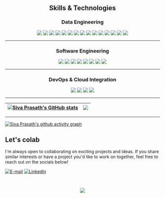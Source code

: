 <!-- <p align=center><img width=100% src=images/moon.gif></p> -->
## <p align="center">Skills & Technologies</p>

### <p align="center">Data Engineering</p>
<p align="center">
  <img src="https://img.shields.io/badge/Python-3776AB?style=flat&logo=python&logoColor=ffdd54"/>
  <img src="https://img.shields.io/badge/SQL-003B57?style=flat&logo=database&logoColor=white"/>
  <img src="https://img.shields.io/badge/PySpark-E25A1C?style=flat&logo=apachespark&logoColor=black"/>
  <img src="https://img.shields.io/badge/Databricks-FF6F00?style=flat&logo=databricks&logoColor=white"/>
  <img src="https://img.shields.io/badge/Delta_Lake-0F9D58?style=flat"/>
  <img src="https://img.shields.io/badge/AWS_S3-569A31?style=flat&logo=amazon-aws&logoColor=white"/>
  <img src="https://img.shields.io/badge/AWS_Glue-FF9900?style=flat&logo=amazon-aws&logoColor=white"/>
  <img src="https://img.shields.io/badge/Google_Cloud_SQL-4285F4?style=flat&logo=googlecloud&logoColor=white"/>
  <img src="https://img.shields.io/badge/PostgreSQL-316192?style=flat&logo=postgresql&logoColor=white"/>
  <img src="https://img.shields.io/badge/Data_Modeling-0A66C2?style=flat"/>
  <img src="https://img.shields.io/badge/ETL_Design-0A66C2?style=flat"/>
  <img src="https://img.shields.io/badge/Data_Pipelines-0A66C2?style=flat"/>
  <img src="https://img.shields.io/badge/Performance_Optimization-0A66C2?style=flat"/>
  <img src="https://img.shields.io/badge/Data_Quality-0A66C2?style=flat"/>
  <img src="https://img.shields.io/badge/Data_Workflow_Automation-0A66C2?style=flat"/>
</p>

---

### <p align="center">Software Engineering</p>
<p align="center">
  <img src="https://img.shields.io/badge/Python-3776AB?style=flat&logo=python&logoColor=ffdd54"/>
  <img src="https://img.shields.io/badge/Flask-000000?style=flat&logo=flask&logoColor=white"/>
  <img src="https://img.shields.io/badge/SQLAlchemy-316192?style=flat&logo=python&logoColor=white"/>
  <img src="https://img.shields.io/badge/FastAPI-009688?style=flat&logo=fastapi&logoColor=white"/>
  <img src="https://img.shields.io/badge/Git-F05032?style=flat&logo=git&logoColor=white"/>
  <img src="https://img.shields.io/badge/Logging-0A66C2?style=flat"/>
  <img src="https://img.shields.io/badge/Unit_Testing-ED1C24?style=flat"/>
  <img src="https://img.shields.io/badge/JavaScript-F7DF1E?style=flat&logo=javascript&logoColor=black"/>
</p>

---

### <p align="center">DevOps & Cloud Integration</p>
<p align="center">
  <img src="https://img.shields.io/badge/CI/CD-0052CC?style=flat"/>
  <img src="https://img.shields.io/badge/Azure_Data_Factory-0078D4?style=flat&logo=microsoftazure&logoColor=white"/>
  <img src="https://img.shields.io/badge/Google_Cloud_Run-4285F4?style=flat&logo=googlecloud&logoColor=white"/>
  <img src="https://img.shields.io/badge/Cloud_Build-4285F4?style=flat&logo=googlecloud&logoColor=white"/>
</p>

---

| <a href="https://github.com/SivaPrasath26/github-readme-stats"><img align="center" src="https://github-readme-stats.vercel.app/api?username=SivaPrasath26&show_icons=true&include_all_commits=true&count_private=true&theme=dracula&hide_border=true&t=2025-11-01-2235" alt="Siva Prasath's GitHub stats" /></a> | <a href="https://github.com/SivaPrasath26/github-readme-stats"><img align="center" src="https://github-readme-stats.vercel.app/api/top-langs/?username=SivaPrasath26&layout=compact&theme=dracula&hide_border=true&t=2025-10-13-2235" /></a> |
| ------------- | ------------- |

---
[![Siva Prasath's github activity graph](https://github-readme-activity-graph.vercel.app/graph?username=SivaPrasath26&theme=github-compact)](https://github.com/SivaPrasath26/github-readme-activity-graph)

## Let's colab

I'm always open to collaborating on exciting projects and ideas. If you share similar interests or have a project you'd like to work on together, feel free to reach out on the socials below!

<p>
  <a href="mailto:sivaaprasath239@gmail.com"><img alt="E-mail" src="https://img.shields.io/badge/-Gmail-ea4335?style=flat-square&logo=Gmail&logoColor=white" /></a>
  <a href="https://linkedin.com/in/siva-prasath-26m" target="_blank"><img alt="LinkedIn" src="https://img.shields.io/badge/-LinkedIn-007ACC?style=flat-square&logo=linkedin&logoColor=white" />
</p>
<br>
 <p align="center">
  <img src="https://capsule-render.vercel.app/api?type=waving&color=gradient&height=80&section=footer"/>
</p>
<!-- ### <p align="center">Data Engineering</p>
<p align="center">
  <a href="your-repo-link">ETL-Pipeline</a><br/>
  Scalable ETL pipeline with Apache Airflow and Spark.
</p>
<p align="center">
  <a href="your-repo-link">Streaming-Analytics</a><br/>
  Real-time data ingestion and processing with Kafka and Spark.
</p>
<p align="center">
  <a href="your-repo-link">Data-Warehouse</a><br/>
  Automated schema creation and data loading in BigQuery.
</p>

